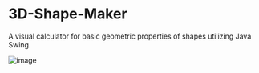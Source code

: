 # 3D-Shape-Maker
A visual calculator for basic geometric properties of shapes utilizing Java Swing.

![image](https://user-images.githubusercontent.com/78992098/124407226-5b3f7500-dd11-11eb-8789-4b0485358416.png)
